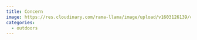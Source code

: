 ```yaml
---
title: Concern
image: https://res.cloudinary.com/rama-llama/image/upload/v1603126139/concern_exea4q.jpg
categories:
  - outdoors
---
```

